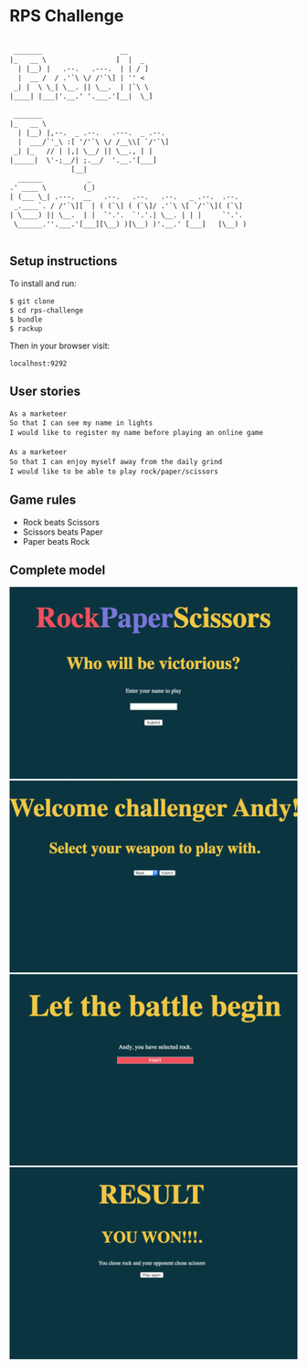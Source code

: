 # RPS Challenge

```

 _______                   __                              
|_   __ \                 [  |  _                          
  | |__) |   .--.   .---.  | | / ]                         
  |  __ /  / .'`\ \/ /'`\] | '' <                          
 _| |  \ \_| \__. || \__.  | |`\ \                         
|____| |___|'.__.' '.___.'[__|  \_]                        
                                                           
 _______                                                   
|_   __ \                                                  
  | |__) |,--.  _ .--.   .---.  _ .--.                     
  |  ___/`'_\ :[ '/'`\ \/ /__\\[ `/'`\]                    
 _| |_   // | |,| \__/ || \__., | |                        
|_____|  \'-;__/| ;.__/  '.__.'[___]                       
               [__|                                        
  ______           _                                       
.' ____ \         (_)                                      
| (___ \_| .---.  __   .--.   .--.   .--.   _ .--.  .--.   
 _.____`. / /'`\][  | ( (`\] ( (`\]/ .'`\ \[ `/'`\]( (`\]  
| \____) || \__.  | |  `'.'.  `'.'.| \__. | | |     `'.'.  
 \______.''.___.'[___][\__) )[\__) )'.__.' [___]   [\__) ) 
                                                           

```
## Setup instructions

To install and run:

```
$ git clone
$ cd rps-challenge
$ bundle
$ rackup
```

Then in your browser visit:   
```
localhost:9292
```



## User stories

```sh
As a marketeer
So that I can see my name in lights
I would like to register my name before playing an online game

As a marketeer
So that I can enjoy myself away from the daily grind
I would like to be able to play rock/paper/scissors
```

## Game rules

* Rock beats Scissors
* Scissors beats Paper
* Paper beats Rock

## Complete model

![alt text](https://github.com/jonesandy/learning-goals/blob/master/week3/_imgs/rps-1.png "Input name")    
![alt text](https://github.com/jonesandy/learning-goals/blob/master/week3/_imgs/rps-2.png "Select weapon")    
![alt text](https://github.com/jonesandy/learning-goals/blob/master/week3/_imgs/rps-3.png "Fight")    
![alt text](https://github.com/jonesandy/learning-goals/blob/master/week3/_imgs/rps-4.png "Outcome")    